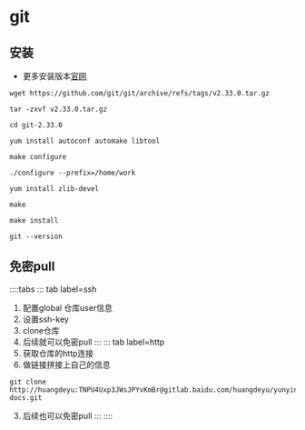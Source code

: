 
# git
## 安装
* 更多安装版本[官网](https://github.com/git/git/releases/tag/v2.17.2)
```shell
wget https://github.com/git/git/archive/refs/tags/v2.33.0.tar.gz

tar -zxvf v2.33.0.tar.gz

cd git-2.33.0

yum install autoconf automake libtool

make configure

./configure --prefix=/home/work

yum install zlib-devel

make

make install

git --version
```

## 免密pull
::::tabs
::: tab label=ssh
1. 配置global 仓库user信息
2. 设置ssh-key
3. clone仓库
4. 后续就可以免密pull
:::
::: tab label=http
1. 获取仓库的http连接
2. 做链接拼接上自己的信息
```shell
git clone http://huangdeyu:TNPU4Uxp3JWsJPYvKmBr@gitlab.baidu.com/huangdeyu/yunying-docs.git
```
3. 后续也可以免密pull
:::
::::